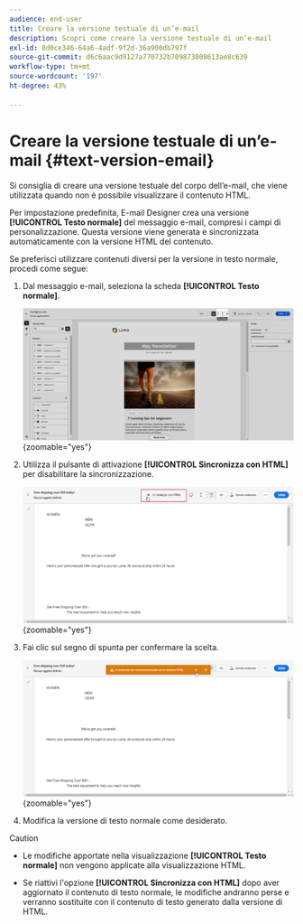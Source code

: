 ```yaml
---
audience: end-user
title: Creare la versione testuale di un’e-mail
description: Scopri come creare la versione testuale di un’e-mail
exl-id: 8d0ce346-64a6-4adf-9f2d-36a900db797f
source-git-commit: d6c6aac9d9127a770732b709873008613ae8c639
workflow-type: tm+mt
source-wordcount: '197'
ht-degree: 43%

---
```


# Creare la versione testuale di un’e-mail {#text-version-email}

Si consiglia di creare una versione testuale del corpo dell’e-mail, che viene utilizzata quando non è possibile visualizzare il contenuto HTML.

Per impostazione predefinita, E-mail Designer crea una versione **[!UICONTROL Testo normale]** del messaggio e-mail, compresi i campi di personalizzazione. Questa versione viene generata e sincronizzata automaticamente con la versione HTML del contenuto.

Se preferisci utilizzare contenuti diversi per la versione in testo normale, procedi come segue:

1. Dal messaggio e-mail, seleziona la scheda **[!UICONTROL Testo normale]**.

   ![Schermata che mostra la scheda Testo normale nell&#39;interfaccia di E-mail Designer.](assets/text_version_3.png){zoomable="yes"}

1. Utilizza il pulsante di attivazione **[!UICONTROL Sincronizza con HTML]** per disabilitare la sincronizzazione.

   ![Schermata che mostra l&#39;interruttore Sincronizza con HTML nella scheda Testo normale.](assets/text_version_1.png){zoomable="yes"}

1. Fai clic sul segno di spunta per confermare la scelta.

   ![Schermata che mostra il pulsante con il segno di spunta per confermare la disattivazione della sincronizzazione.](assets/text_version_2.png){zoomable="yes"}

1. Modifica la versione di testo normale come desiderato.

>[!CAUTION]
>
>* Le modifiche apportate nella visualizzazione **[!UICONTROL Testo normale]** non vengono applicate alla visualizzazione HTML.
>
>* Se riattivi l&#39;opzione **[!UICONTROL Sincronizza con HTML]** dopo aver aggiornato il contenuto di testo normale, le modifiche andranno perse e verranno sostituite con il contenuto di testo generato dalla versione di HTML.
